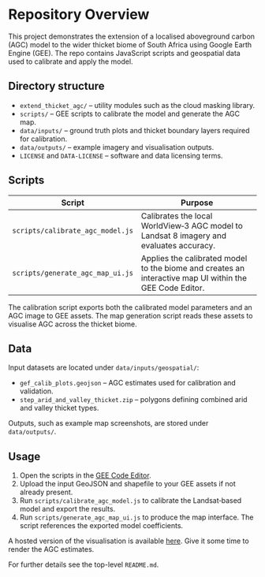 # Repository Overview

This project demonstrates the extension of a localised aboveground carbon (AGC) model to the wider thicket biome of South Africa using Google Earth Engine (GEE). The repo contains JavaScript scripts and geospatial data used to calibrate and apply the model.

## Directory structure

- `extend_thicket_agc/` – utility modules such as the cloud masking library.
- `scripts/` – GEE scripts to calibrate the model and generate the AGC map.
- `data/inputs/` – ground truth plots and thicket boundary layers required for calibration.
- `data/outputs/` – example imagery and visualisation outputs.
- `LICENSE` and `DATA-LICENSE` – software and data licensing terms.

## Scripts

| Script | Purpose |
| --- | --- |
| `scripts/calibrate_agc_model.js` | Calibrates the local WorldView‑3 AGC model to Landsat 8 imagery and evaluates accuracy. |
| `scripts/generate_agc_map_ui.js` | Applies the calibrated model to the biome and creates an interactive map UI within the GEE Code Editor. |

The calibration script exports both the calibrated model parameters and an AGC image to GEE assets. The map generation script reads these assets to visualise AGC across the thicket biome.

## Data

Input datasets are located under `data/inputs/geospatial/`:

- `gef_calib_plots.geojson` – AGC estimates used for calibration and validation.
- `step_arid_and_valley_thicket.zip` – polygons defining combined arid and valley thicket types.

Outputs, such as example map screenshots, are stored under `data/outputs/`.

## Usage

1. Open the scripts in the [GEE Code Editor](https://code.earthengine.google.com/).
2. Upload the input GeoJSON and shapefile to your GEE assets if not already present.
3. Run `scripts/calibrate_agc_model.js` to calibrate the Landsat‑based model and export the results.
4. Run `scripts/generate_agc_map_ui.js` to produce the map interface. The script references the exported model coefficients.

A hosted version of the visualisation is available [here](https://dugalh.users.earthengine.app/view/thicket-aboveground-carbon). Give it some time to render the AGC estimates.

For further details see the top-level `README.md`.
